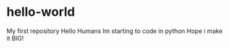 # hello-world
My first repository 
Hello Humans 
Im starting to code in python 
Hope i make it BIG! 
